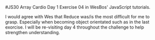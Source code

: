 #JS30 Array Cardio Day 1
Exercise 04 in WesBos' JavaScript tutorials.

I would agree with Wes that Reduce was/is the most difficult for me to grasp. Especially when becoming object orientated such as in the last exorcise. I will be re-visiting day 4 throughout the challenge to help strengthen understanding. 
